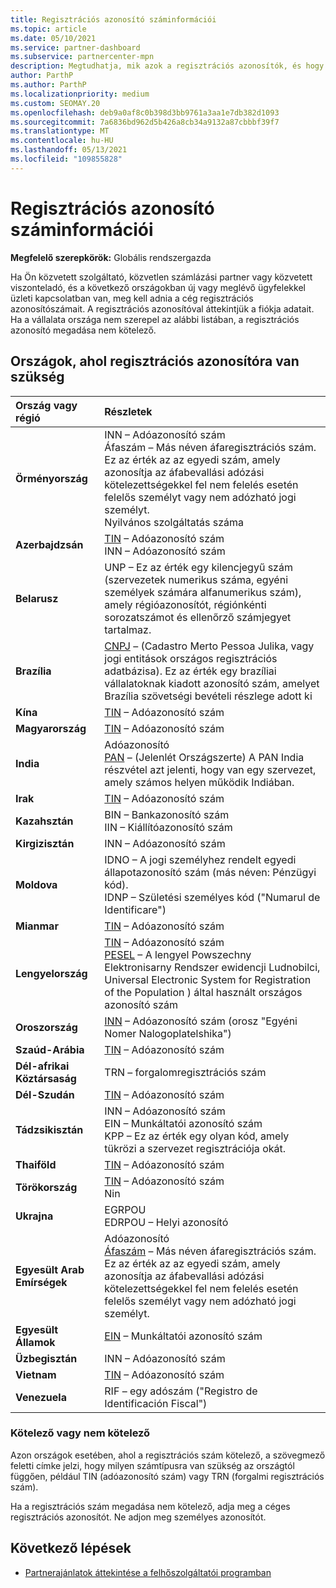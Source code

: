 ```yaml
---
title: Regisztrációs azonosító száminformációi
ms.topic: article
ms.date: 05/10/2021
ms.service: partner-dashboard
ms.subservice: partnercenter-mpn
description: Megtudhatja, mik azok a regisztrációs azonosítók, és hogy kötelezőek-e az Ön országában.
author: ParthP
ms.author: ParthP
ms.localizationpriority: medium
ms.custom: SEOMAY.20
ms.openlocfilehash: deb9a0af8c0b398d3bb9761a3aa1e7db382d1093
ms.sourcegitcommit: 7a6836bd962d5b426a8cb34a9132a87cbbbf39f7
ms.translationtype: MT
ms.contentlocale: hu-HU
ms.lasthandoff: 05/13/2021
ms.locfileid: "109855828"
---
```

# <a name="registration-id-number-information"></a>Regisztrációs azonosító száminformációi

**Megfelelő szerepkörök:** Globális rendszergazda
 
Ha Ön közvetett szolgáltató, közvetlen számlázási partner vagy közvetett viszonteladó, és a következő országokban új vagy meglévő ügyfelekkel üzleti kapcsolatban van, meg kell adnia a cég regisztrációs azonosítószámait. A regisztrációs azonosítóval áttekintjük a fiókja adatait. Ha a vállalata országa nem szerepel az alábbi listában, a regisztrációs azonosító megadása nem kötelező.

## <a name="countries-where-registration-id-is-required"></a>Országok, ahol regisztrációs azonosítóra van szükség

| **Ország vagy régió** | **Részletek** |
|:--|:--|
| **Örményország** | INN – Adóazonosító szám<br>Áfaszám – Más néven áfaregisztrációs szám. Ez az érték az az egyedi szám, amely azonosítja az áfabevallási adózási kötelezettségekkel fel nem felelés esetén felelős személyt vagy nem adózható jogi személyt.<br>Nyilvános szolgáltatás száma |
| **Azerbajdzsán**  | [TIN](http://www.oecd.org/tax/automatic-exchange/crs-implementation-and-assistance/tax-identification-numbers/Azerbaijan-TIN.pdf) – Adóazonosító szám<br>INN – Adóazonosító szám |
| **Belarusz**  | UNP – Ez az érték egy kilencjegyű szám (szervezetek numerikus száma, egyéni személyek számára alfanumerikus szám), amely régióazonosítót, régiónkénti sorozatszámot és ellenőrző számjegyet tartalmaz. |
|**Brazília** | [CNPJ](http://www.oecd.org/tax/automatic-exchange/crs-implementation-and-assistance/tax-identification-numbers/Brazil-TIN.pdf) – (Cadastro Merto Pessoa Julika, vagy jogi entitások országos regisztrációs adatbázisa). Ez az érték egy brazíliai vállalatoknak kiadott azonosító szám, amelyet Brazília szövetségi bevételi részlege adott ki  |
| **Kína** | [TIN](http://www.oecd.org/tax/automatic-exchange/crs-implementation-and-assistance/tax-identification-numbers/China-TIN.pdf) – Adóazonosító szám |
| **Magyarország**  | [TIN](http://www.oecd.org/tax/automatic-exchange/crs-implementation-and-assistance/tax-identification-numbers/Hungary-TIN.pdf) – Adóazonosító szám |
| **India** | Adóazonosító<br>[PAN](http://www.oecd.org/tax/automatic-exchange/crs-implementation-and-assistance/tax-identification-numbers/India-TIN.pdf) – (Jelenlét Országszerte) A PAN India részvétel azt jelenti, hogy van egy szervezet, amely számos helyen működik Indiában. |
| **Irak** | [TIN](http://www.oecd.org/tax/automatic-exchange/crs-implementation-and-assistance/tax-identification-numbers/) – Adóazonosító szám |
| **Kazahsztán**  | BIN – Bankazonosító szám<br>IIN – Kiállítóazonosító szám |
| **Kirgizisztán**  | INN – Adóazonosító szám |
| **Moldova**  | IDNO – A jogi személyhez rendelt egyedi állapotazonosító szám (más néven: Pénzügyi kód).<br>IDNP – Születési személyes kód ("Numarul de Identificare") |
| **Mianmar** | [TIN](http://www.oecd.org/tax/automatic-exchange/crs-implementation-and-assistance/tax-identification-numbers/) – Adóazonosító szám |
| **Lengyelország**  | [TIN](http://www.oecd.org/tax/automatic-exchange/crs-implementation-and-assistance/tax-identification-numbers/Poland-TIN.pdf) – Adóazonosító szám<br>[PESEL](http://www.oecd.org/tax/automatic-exchange/crs-implementation-and-assistance/tax-identification-numbers/Poland-TIN.pdf) – A lengyel Powszechny Elektronisarny Rendszer ewidencji Ludnobilci, Universal Electronic System for Registration of the Population ) által használt országos azonosító szám |
| **Oroszország**  | [INN](http://www.oecd.org/tax/automatic-exchange/crs-implementation-and-assistance/tax-identification-numbers/Russia-TIN.pdf) – Adóazonosító szám (orosz "Egyéni Nomer Nalogoplatelshika") | 
| **Szaúd-Arábia** | [TIN](http://www.oecd.org/tax/automatic-exchange/crs-implementation-and-assistance/tax-identification-numbers/Saudi-Arabia-TIN.pdf) – Adóazonosító szám |
| **Dél-afrikai Köztársaság** | TRN – forgalomregisztrációs szám |
| **Dél-Szudán** | [TIN](http://www.oecd.org/tax/automatic-exchange/crs-implementation-and-assistance/tax-identification-numbers/) – Adóazonosító szám |
| **Tádzsikisztán**  | INN – Adóazonosító szám<br>EIN – Munkáltatói azonosító szám<br>KPP – Ez az érték egy olyan kód, amely tükrözi a szervezet regisztrációja okát. |
| **Thaiföld** | [TIN](http://www.oecd.org/tax/automatic-exchange/crs-implementation-and-assistance/tax-identification-numbers/) – Adóazonosító szám |
| **Törökország** | [TIN](http://www.oecd.org/tax/automatic-exchange/crs-implementation-and-assistance/tax-identification-numbers/Turkey-TIN.pdf) – Adóazonosító szám<br>Nin |
| **Ukrajna**  | EGRPOU<br>EDRPOU – Helyi azonosító |
| **Egyesült Arab Emírségek** | Adóazonosító<br>[Áfaszám](http://www.oecd.org/tax/automatic-exchange/crs-implementation-and-assistance/tax-identification-numbers/UAE-TIN.pdf) – Más néven áfaregisztrációs szám. Ez az érték az az egyedi szám, amely azonosítja az áfabevallási adózási kötelezettségekkel fel nem felelés esetén felelős személyt vagy nem adózható jogi személyt. |
| **Egyesült Államok** | [EIN](https://irs.ein-forms-gov.com/?keyword=employer%20identification%20number&source=Google&network=o&device=c&devicemodel=&mobile=&adposition%5d&targetid=kwd-81501461534755:loc-190&msclkid=458d3159f6051392f5286e8e75ed79ce) – Munkáltatói azonosító szám |
| **Üzbegisztán**  | INN – Adóazonosító szám |
| **Vietnam** | [TIN](http://www.oecd.org/tax/automatic-exchange/crs-implementation-and-assistance/tax-identification-numbers/) – Adóazonosító szám |
| **Venezuela** | RIF – egy adószám ("Registro de Identificación Fiscal") |  

### <a name="mandatory-or-optional"></a>Kötelező vagy nem kötelező
 
Azon országok esetében, ahol a regisztrációs szám kötelező, a szövegmező feletti címke jelzi, hogy milyen számtípusra van szükség az országtól függően, például TIN (adóazonosító szám) vagy TRN (forgalmi regisztrációs szám).

Ha a regisztrációs szám megadása nem kötelező, adja meg a céges regisztrációs azonosítót. Ne adjon meg személyes azonosítót.

## <a name="next-steps"></a>Következő lépések

- [Partnerajánlatok áttekintése a felhőszolgáltatói programban](csp-offers.md)
